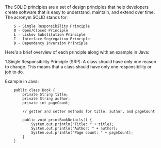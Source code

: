 The SOLID principles are a set of design principles that help developers create software that is easy to understand, maintain, and extend over time. The acronym SOLID stands for:

        S - Single Responsibility Principle
        O - Open/Closed Principle
        L - Liskov Substitution Principle
        I - Interface Segregation Principle
        D - Dependency Inversion Principle

Here's a brief overview of each principle along with an example in Java:

1.Single Responsibility Principle (SRP): 
A class should have only one reason to change. This means that a class should have only one responsibility or job to do.

Example in Java:

        public class Book {
            private String title;
            private String author;
            private int pageCount;
            
            // getter and setter methods for title, author, and pageCount
            
            public void printBookDetails() {
                System.out.println("Title: " + title);
                System.out.println("Author: " + author);
                System.out.println("Page count: " + pageCount);
            }
        }

